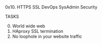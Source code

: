 0x10. HTTPS SSL
DevOps
SysAdmin
Security

TASKS

0. World wide web
1. HAproxy SSL termination
2. No loophole in your website traffic

